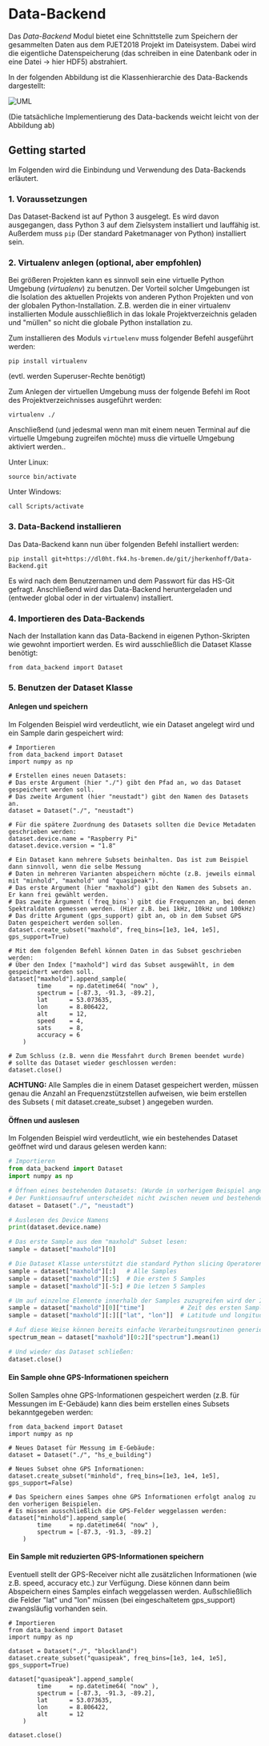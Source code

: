 # Data-Backend

Das *Data-Backend* Modul bietet eine Schnittstelle zum Speichern der gesammelten Daten
aus dem PJET2018 Projekt im Dateisystem. Dabei wird die eigentliche Datenspeicherung (das schreiben in eine Datenbank oder in eine Datei -> hier HDF5) abstrahiert.

In der folgenden Abbildung ist die Klassenhierarchie des Data-Backends dargestellt:

![UML](doc/uml.png)

(Die tatsächliche Implementierung des Data-backends weicht leicht von der Abbildung ab)

## Getting started
Im Folgenden wird die Einbindung und Verwendung des Data-Backends erläutert.

### 1. Voraussetzungen
Das Dataset-Backend ist auf Python 3 ausgelegt. Es wird davon ausgegangen, dass Python 3 auf
dem Zielsystem installiert und lauffähig ist.
Außerdem muss `pip` (Der standard Paketmanager von Python) installiert sein.


### 2. Virtualenv anlegen (optional, aber empfohlen)
Bei größeren Projekten kann es sinnvoll sein eine virtuelle Python Umgebung (*virtualenv*) zu benutzen.
Der Vorteil solcher Umgebungen ist die Isolation des aktuellen Projekts von anderen
Python Projekten und von der globalen Python-Installation. Z.B. werden die in einer
virtualenv installierten Module ausschließlich in das lokale Projektverzeichnis geladen
und "müllen" so nicht die globale Python installation zu.

Zum installieren des Moduls `virtuelenv` muss folgender Befehl ausgeführt werden:
```
pip install virtualenv
```
(evtl. werden Superuser-Rechte benötigt)

Zum Anlegen der virtuellen Umgebung muss der folgende Befehl im Root des
Projektverzeichnisses ausgeführt werden:
```
virtualenv ./
```

Anschließend (und jedesmal wenn man mit einem neuen Terminal auf die virtuelle Umgebung zugreifen möchte) muss die virtuelle Umgebung aktiviert werden..

Unter Linux:
```
source bin/activate
```

Unter Windows:
```
call Scripts/activate
```


### 3. Data-Backend installieren
Das Data-Backend kann nun über folgenden Befehl installiert werden:
```
pip install git+https://dl0ht.fk4.hs-bremen.de/git/jherkenhoff/Data-Backend.git
```
Es wird nach dem Benutzernamen und dem Passwort für das HS-Git gefragt. Anschließend wird das Data-Backend heruntergeladen und (entweder global oder in der virtualenv) installiert.

### 4. Importieren des Data-Backends
Nach der Installation kann das Data-Backend in eigenen Python-Skripten wie gewohnt importiert werden.
Es wird ausschließlich die Dataset Klasse benötigt:
```
from data_backend import Dataset
```

### 5. Benutzen der Dataset Klasse


#### Anlegen und speichern
Im Folgenden Beispiel wird verdeutlicht, wie ein Dataset angelegt wird und ein Sample darin gespeichert wird:

```
# Importieren
from data_backend import Dataset
import numpy as np

# Erstellen eines neuen Datasets:
# Das erste Argument (hier "./") gibt den Pfad an, wo das Dataset gespeichert werden soll.
# Das zweite Argument (hier "neustadt") gibt den Namen des Datasets an.
dataset = Dataset("./", "neustadt")

# Für die spätere Zuordnung des Datasets sollten die Device Metadaten geschrieben werden:
dataset.device.name = "Raspberry Pi"
dataset.device.version = "1.8"

# Ein Dataset kann mehrere Subsets beinhalten. Das ist zum Beispiel dann sinnvoll, wenn die selbe Messung
# Daten in mehreren Varianten abspeichern möchte (z.B. jeweils einmal mit "minhold", "maxhold" und "quasipeak").
# Das erste Argument (hier "maxhold") gibt den Namen des Subsets an. Er kann frei gewählt werden.
# Das zweite Argument (`freq_bins`) gibt die Frequenzen an, bei denen Spektraldaten gemessen werden. (Hier z.B. bei 1kHz, 10kHz und 100kHz)
# Das dritte Argument (gps_support) gibt an, ob in dem Subset GPS Daten gespeichert werden sollen.
dataset.create_subset("maxhold", freq_bins=[1e3, 1e4, 1e5], gps_support=True)

# Mit dem folgenden Befehl können Daten in das Subset geschrieben werden:
# Über den Index ["maxhold"] wird das Subset ausgewählt, in dem gespeichert werden soll.
dataset["maxhold"].append_sample(
        time     = np.datetime64( "now" ),
        spectrum = [-87.3, -91.3, -89.2],
        lat      = 53.073635,
        lon      = 8.806422,
        alt      = 12,
        speed    = 4,
        sats     = 8,
        accuracy = 6
    )

# Zum Schluss (z.B. wenn die Messfahrt durch Bremen beendet wurde)
# sollte das Dataset wieder geschlossen werden:
dataset.close()
```

**ACHTUNG:** Alle Samples die in einem Dataset gespeichert werden, müssen genau die Anzahl an Frequenzstützstellen aufweisen, wie beim erstellen des Subsets ( mit dataset.create_subset ) angegeben wurden.

#### Öffnen und auslesen
Im Folgenden Beispiel wird verdeutlicht, wie ein bestehendes Dataset geöffnet wird und daraus gelesen werden kann:

```python
# Importieren
from data_backend import Dataset
import numpy as np

# Öffnen eines bestehenden Datasets: (Wurde in vorherigem Beispiel angelegt)
# Der Funktionsaufruf unterscheidet nicht zwischen neuem und bestehendem Dataset
dataset = Dataset("./", "neustadt")

# Auslesen des Device Namens
print(dataset.device.name)

# Das erste Sample aus dem "maxhold" Subset lesen:
sample = dataset["maxhold"][0]

# Die Dataset Klasse unterstützt die standard Python slicing Operatoren:
sample = dataset["maxhold"][:]   # Alle Samples
sample = dataset["maxhold"][:5]  # Die ersten 5 Samples
sample = dataset["maxhold"][-5:] # Die letzen 5 Samples

# Um auf einzelne Elemente innerhalb der Samples zuzugreifen wird der Indexing Operator benutzt:
sample = dataset["maxhold"][0]["time"]          # Zeit des ersten Samples
sample = dataset["maxhold"][:][["lat", "lon"]]  # Latitude und longitude Elemente aller Samples 

# Auf diese Weise können bereits einfache Verarbeitungsroutinen generiert werden:
spectrum_mean = dataset["maxhold"][0:2]["spectrum"].mean(1)

# Und wieder das Dataset schließen:
dataset.close()
```


#### Ein Sample ohne GPS-Informationen speichern
Sollen Samples ohne GPS-Informationen gespeichert werden (z.B. für Messungen im E-Gebäude) kann dies beim erstellen eines Subsets bekanntgegeben werden:
```
from data_backend import Dataset
import numpy as np

# Neues Dataset für Messung im E-Gebäude:
dataset = Dataset("./", "hs_e_building")

# Neues Subset ohne GPS Informationen:
dataset.create_subset("minhold", freq_bins=[1e3, 1e4, 1e5], gps_support=False)

# Das Speichern eines Sampes ohne GPS Informationen erfolgt analog zu den vorherigen Beispielen.
# Es müssen ausschließlich die GPS-Felder weggelassen werden:
dataset["minhold"].append_sample(
        time     = np.datetime64( "now" ),
        spectrum = [-87.3, -91.3, -89.2]
    )
```


#### Ein Sample mit reduzierten GPS-Informationen speichern
Eventuell stellt der GPS-Receiver nicht alle zusätzlichen Informationen (wie z.B. speed, accuracy etc.) zur Verfügung. Diese können dann beim Abspeichern eines Samples einfach weggelassen werden. Außschließlich die Felder "lat" und "lon" müssen (bei eingeschaltetem gps_support) zwangsläufig vorhanden sein.

```
# Importieren
from data_backend import Dataset
import numpy as np

dataset = Dataset("./", "blockland")
dataset.create_subset("quasipeak", freq_bins=[1e3, 1e4, 1e5], gps_support=True)

dataset["quasipeak"].append_sample(
        time     = np.datetime64( "now" ),
        spectrum = [-87.3, -91.3, -89.2],
        lat      = 53.073635,
        lon      = 8.806422,
        alt      = 12
    )

dataset.close()
```